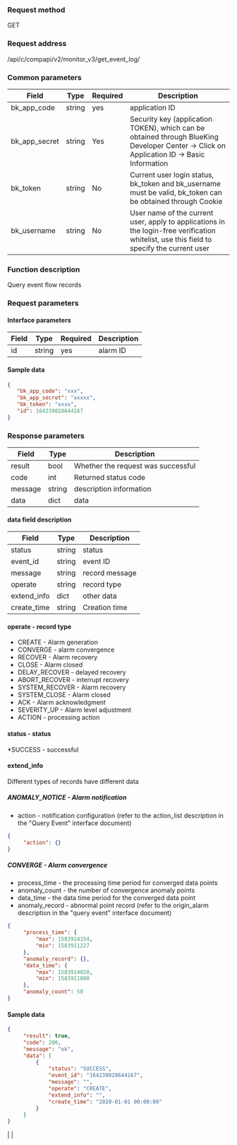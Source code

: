 ### Request method

GET


### Request address

/api/c/compapi/v2/monitor_v3/get_event_log/


### Common parameters

| Field | Type | Required | Description |
|-----------|------------|--------|------------|
| bk_app_code | string | yes | application ID |
| bk_app_secret| string | Yes | Security key (application TOKEN), which can be obtained through BlueKing Developer Center -> Click on Application ID -> Basic Information |
| bk_token | string | No | Current user login status, bk_token and bk_username must be valid, bk_token can be obtained through Cookie |
| bk_username | string | No | User name of the current user, apply to applications in the login-free verification whitelist, use this field to specify the current user |


### Function description

Query event flow records

### Request parameters



#### Interface parameters

| Field | Type | Required | Description |
| ---- | ------ | ---- | ------ |
| id | string | yes | alarm ID |

#### Sample data

```json
{
   "bk_app_code": "xxx",
   "bk_app_secret": "xxxxx",
   "bk_token": "xxxx",
   "id": 164239028644167
}
```

### Response parameters

| Field | Type | Description |
| ------- | ------ | ---------- |
| result | bool | Whether the request was successful |
| code | int | Returned status code |
| message | string | description information |
| data | dict | data |

#### data field description

| Field | Type | Description |
| ----------- | ------ | -------- |
| status | string | status |
| event_id | string | event ID |
| message | string | record message |
| operate | string | record type |
| extend_info | dict | other data |
| create_time | string | Creation time |

#### operate - record type

* CREATE - Alarm generation
* CONVERGE - alarm convergence
* RECOVER - Alarm recovery
* CLOSE - Alarm closed
* DELAY_RECOVER - delayed recovery
* ABORT_RECOVER - interrupt recovery
* SYSTEM_RECOVER - Alarm recovery
* SYSTEM_CLOSE - Alarm closed
* ACK - Alarm acknowledgment
* SEVERITY_UP - Alarm level adjustment
* ACTION - processing action

#### status - status

*SUCCESS - successful

#### extend_info

Different types of records have different data

##### ANOMALY_NOTICE - Alarm notification

* action - notification configuration (refer to the action_list description in the "Query Event" interface document)

```json
{
     "action": {}
}
```

##### CONVERGE - Alarm convergence

* process_time - the processing time period for converged data points
* anomaly_count - the number of convergence anomaly points
* data_time - the data time period for the converged data point
* anomaly_record - abnormal point record (refer to the origin_alarm description in the "query event" interface document)

```json
{
     "process_time": {
         "max": 1583914154,
         "min": 1583911227
     },
     "anomaly_record": {},
     "data_time": {
         "max": 1583914020,
         "min": 1583911080
     },
     "anomaly_count": 50
}
```

#### Sample data

```json
{
     "result": true,
     "code": 200,
     "message": "ok",
     "data": [
         {
             "status": "SUCCESS",
             "event_id": "164239028644167",
             "message": "",
             "operate": "CREATE",
             "extend_info": "",
             "create_time": "2020-01-01 00:00:00"
         }
     ]
}
```

|
|